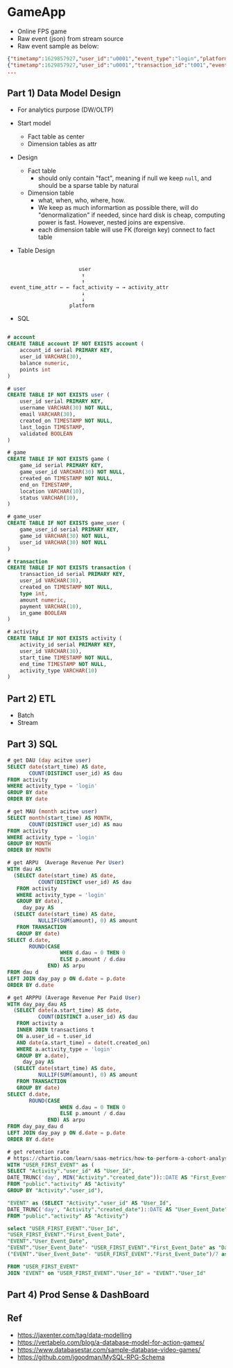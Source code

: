 # GameApp
- Online FPS game
- Raw event (json) from stream source
- Raw event sample as below:
```json
{"timetamp":1629857927,"user_id":"u0001","event_type":"login","platform":"mobile","os":"ios","version":"ios-11"}
{"timetamp":1629857927,"user_id":"u0001","transaction_id":"t001","event_type":"payment","platform":"mobile","os":"ios","version":"ios-11"}
...

```

## Part 1) Data Model Design
- For analytics purpose (DW/OLTP)
- Start model
    - Fact table as center
    - Dimension tables as attr
- Design
    - Fact table 
        - should only contain "fact", meaning if null we keep `null`, and should be a sparse table by natural
    - Dimension table
        - what, when, who, where, how. 
        - We keep as much informartion as possible there, will do "denormalization" if needed, since hard disk is cheap, computing power is fast. However, nested joins are expensive.
        - each dimension table will use FK (foreign key) connect to fact table

- Table Design
```

                       user 
                        ↑
                        ↑
 event_time_attr ← ← fact_activity → → activity_attr
                        ↓     
                        ↓
                    platform
```

- SQL
```sql

# account 
CREATE TABLE account IF NOT EXISTS account (
    account_id serial PRIMARY KEY,
    user_id VARCHAR(30),
    balance numeric,
    points int
)

# user
CREATE TABLE IF NOT EXISTS user (
    user_id serial PRIMARY KEY,
    username VARCHAR(30) NOT NULL,
    email VARCHAR(30),
    created_on TIMESTAMP NOT NULL,
    last_login TIMESTAMP,
    validated BOOLEAN
)

# game
CREATE TABLE IF NOT EXISTS game (
    game_id serial PRIMARY KEY,
    game_user_id VARCHAR(30) NOT NULL,
    created_on TIMESTAMP NOT NULL,
    end_on TIMESTAMP,
    location VARCHAR(10),
    status VARCHAR(10),
)

# game_user
CREATE TABLE IF NOT EXISTS game_user (
    game_user_id serial PRIMARY KEY,
    game_id VARCHAR(30) NOT NULL,
    user_id VARCHAR(30) NOT NULL
)

# transaction
CREATE TABLE IF NOT EXISTS transaction (
    transaction_id serial PRIMARY KEY,
    user_id VARCHAR(30),
    created_on TIMESTAMP NOT NULL,
    type int,
    amount numeric,
    payment VARCHAR(10),
    in_game BOOLEAN
)

# activity
CREATE TABLE IF NOT EXISTS activity (
    activity_id serial PRIMARY KEY,
    user_id VARCHAR(30),
    start_time TIMESTAMP NOT NULL,
    end_time TIMESTAMP NOT NULL,
    activity_type VARCHAR(10)
)

```

## Part 2) ETL
- Batch
- Stream

## Part 3) SQL
```sql
# get DAU (day acitve user)
SELECT date(start_time) AS date,
       COUNT(DISTINCT user_id) AS dau
FROM activity
WHERE activity_type = 'login'
GROUP BY date
ORDER BY date

# get MAU (month acitve user)
SELECT month(start_time) AS MONTH,
       COUNT(DISTINCT user_id) AS mau
FROM activity
WHERE activity_type = 'login'
GROUP BY MONTH
ORDER BY MONTH

# get ARPU （Average Revenue Per User)
WITH dau AS
  (SELECT date(start_time) AS date,
          COUNT(DISTINCT user_id) AS dau
   FROM activity
   WHERE activity_type = 'login'
   GROUP BY date),
     day_pay AS
  (SELECT date(start_time) AS date,
          NULLIF(SUM(amount), 0) AS amount
   FROM TRANSACTION
   GROUP BY date)
SELECT d.date,
       ROUND(CASE
                 WHEN d.dau = 0 THEN 0
                 ELSE p.amount / d.dau
             END) AS arpu
FROM dau d
LEFT JOIN day_pay p ON d.date = p.date
ORDER BY d.date

# get ARPPU (Average Revenue Per Paid User)
WITH day_pay_dau AS
  (SELECT date(a.start_time) AS date,
          COUNT(DISTINCT a.user_id) AS dau
   FROM activity a
   INNER JOIN transactions t
   ON a.user_id = t.user_id
   AND date(a.start_time) = date(t.created_on)
   WHERE a.activity_type = 'login'
   GROUP BY a.date),
     day_pay AS
  (SELECT date(start_time) AS date,
          NULLIF(SUM(amount), 0) AS amount
   FROM TRANSACTION
   GROUP BY date)
SELECT d.date,
       ROUND(CASE
                 WHEN d.dau = 0 THEN 0
                 ELSE p.amount / d.dau
             END) AS arpu
FROM day_pay_dau d
LEFT JOIN day_pay p ON d.date = p.date
ORDER BY d.date

# get retention rate
# https://chartio.com/learn/saas-metrics/how-to-perform-a-cohort-analysis-to-track-customer-retention-rate/
WITH "USER_FIRST_EVENT" as (
SELECT "Activity"."user_id" AS "User_Id",
DATE_TRUNC('day', MIN("Activity"."created_date"))::DATE AS "First_Event_Date"
FROM "public"."activity" AS "Activity"
GROUP BY "Activity"."user_id"),

"EVENT" as (SELECT "Activity"."user_id" AS "User_Id",
DATE_TRUNC('day', "Activity"."created_date")::DATE AS "User_Event_Date"
FROM "public"."activity" AS "Activity")

select "USER_FIRST_EVENT"."User_Id",
"USER_FIRST_EVENT"."First_Event_Date",
"EVENT"."User_Event_Date",
"EVENT"."User_Event_Date"- "USER_FIRST_EVENT"."First_Event_Date" as "Days_Since_Signup",
("EVENT"."User_Event_Date"- "USER_FIRST_EVENT"."First_Event_Date")/7 as "Weeks_Since_Signup"

FROM "USER_FIRST_EVENT"
JOIN "EVENT" on "USER_FIRST_EVENT"."User_Id" = "EVENT"."User_Id"
```

## Part 4) Prod Sense & DashBoard


## Ref
- https://jaxenter.com/tag/data-modelling
- https://vertabelo.com/blog/a-database-model-for-action-games/
- https://www.databasestar.com/sample-database-video-games/
- https://github.com/jgoodman/MySQL-RPG-Schema
